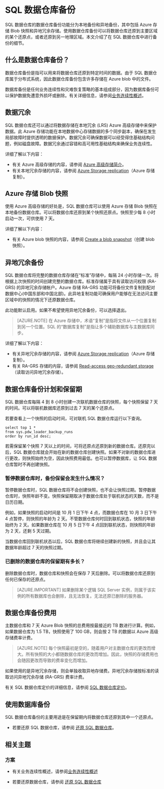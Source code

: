 <properties
   pageTitle="SQL 数据仓库备份 | Azure"
   description="了解 SQL 数据仓库的内置数据库备份，该功能可以将 Azure SQL 数据仓库还原到某个还原点或另一地理区域。"
   services="sql-data-warehouse"
   documentationCenter=""
   authors="lakshmi1812"
   manager="barbkess"
   editor="monicar"/>  


<tags
   ms.service="sql-data-warehouse"
   ms.devlang="NA"
   ms.topic="article"
   ms.tgt_pltfrm="NA"
   ms.workload="NA"
   ms.date="10/31/2016"
   wacn.date="12/12/2016"
   ms.author="lakshmir;barbkess"/>  


# SQL 数据仓库备份
SQL 数据仓库的数据仓库备份功能分为本地备份和异地备份，其中包括 Azure 存储 Blob 快照和异地冗余存储。使用数据仓库备份可以将数据仓库还原到主要区域的某个还原点，或者还原到另一地理区域。本文介绍了在 SQL 数据仓库中进行备份的细节。

## 什么是数据仓库备份？
数据仓库备份是指可以用来将数据仓库还原到特定时间的数据。由于 SQL 数据仓库属于分布式系统，因此数据仓库备份包含许多存储在 Azure blob 中的文件。

数据库备份是任何业务连续性和灾难恢复策略的基本组成部分，因为数据库备份可以保护数据免遭意外损坏或删除。有关详细信息，请参阅[业务连续性概述](/documentation/articles/sql-database-business-continuity/)。

## 数据冗余
SQL 数据仓库还可以通过将数据存储在本地冗余 (LRS) Azure 高级存储中来保护数据。此 Azure 存储功能在本地数据中心存储数据的多个同步副本，确保在发生局部故障时提供透明的数据保护。数据冗余可确保数据可以经受得住基础结构问题，例如磁盘故障。数据冗余通过容错和高可用性基础结构来确保业务连续性。

详细了解以下内容：

- 有关 Azure 高级存储的内容，请参阅 [Azure 高级存储简介](/documentation/articles/storage-premium-storage/)。
- 有关本地冗余存储的内容，请参阅 [Azure Storage replication](/documentation/articles/storage-redundancy/#locally-redundant-storage)（Azure 存储复制）。

## Azure 存储 Blob 快照
使用 Azure 高级存储的好处是，SQL 数据仓库可以使用 Azure 存储 Blob 快照在本地备份数据仓库。可以将数据仓库还原到某个快照还原点。快照至少每 8 小时启动一次，可供使用 7 天。

详细了解以下内容：

- 有关 Azure blob 快照的内容，请参阅 [Create a blob snapshot](/documentation/articles/storage-blob-snapshots/)（创建 blob 快照）。

## 异地冗余备份
SQL 数据仓库将完整的数据仓库存储在“标准”存储中，每隔 24 小时存储一次。将根据上次快照的时间创建完整的数据仓库。标准存储属于具有读取访问权限 (RA-GRS) 的异地冗余存储帐户。Azure 存储 RA-GRS 功能可将备份文件复制到配对数据中心(中国东部和中国北部)。此异地复制功能可确保用户能够在无法访问主要区域中的快照的情况下还原数据仓库。

此功能默认启用。如果不希望使用异地冗余备份，可以选择退出。

>[AZURE.NOTE] 在 Azure 存储中，术语“复制”是指将文件从一个位置复制到另一个位置。SQL 的“数据库复制”是指让多个辅助数据库与主数据库同步。

详细了解以下内容：
- 有关异地冗余存储的内容，请参阅 [Azure Storage replication](/documentation/articles/storage-redundancy/)（Azure 存储复制）。
- 有关 RA-GRS 存储的内容，请参阅 [Read-access geo-redundant storage](/documentation/articles/storage-redundancy/#read-access-geo-redundant-storage)（读取访问异地冗余存储）。

## 数据仓库备份计划和保留期
SQL 数据仓库每隔 4 到 8 小时创建一次联机数据仓库的快照，每个快照保留 7 天的时间。可以将联机数据库还原到过去 7 天的某个还原点。

若要查看上一个快照的启动时间，可对联机 SQL 数据仓库运行以下查询。


    select top 1 *
    from sys.pdw_loader_backup_runs 
    order by run_id desc;


若需保留某个快照 7 天以上的时间，可将还原点还原到新的数据仓库。还原完以后，SQL 数据仓库就会开始在新的数据仓库创建快照。如果不对新的数据仓库进行更改，则快照始终为空，因此快照费用最低。也可以暂停数据库，让 SQL 数据仓库暂时不再创建快照。

### 暂停数据仓库时，备份保留会发生什么情况？
暂停数据仓库时，SQL 数据仓库将不会创建快照，也不会让快照过期。暂停数据仓库时，快照年龄不变。快照保留期取决于数据仓库处于联机状态的天数，而不是日历日期。

例如，如果快照的启动时间是 10 月 1 日下午 4 点，而数据仓库在 10 月 3 日下午 4 点暂停，则快照的年龄为 2 天。不管数据仓库何时回到联机状态，快照的年龄始终为 2 天。如果数据仓库在 10 月 5 日下午 4 点回到联机状态，则快照的年龄为 2 天，还剩 5 天过期。

当数据仓库回到联机状态以后，SQL 数据仓库将继续创建新的快照，并且会让其数据年龄超过 7 天的快照过期。

### 已删除的数据仓库的保留期有多长？
删除数据仓库时，数据仓库和快照会在保存 7 天后删除。可以将数据仓库还原到任何已保存的还原点。

> [AZURE.IMPORTANT] 如果删除某个逻辑 SQL Server 实例，则属于该实例的所有数据库也会删除，且无法恢复。无法还原已删除的服务器。

## 数据仓库备份费用
主数据仓库和 7 天 Azure Blob 快照的总费用按最接近的 TB 数进行计算。例如，如果数据仓库为 1.5 TB，快照使用了 100 GB，则会按 2 TB 的数据以 Azure 高级存储费率计费。

>[AZURE.NOTE] 每个快照最初是空的，随着用户对主数据仓库的更改而增大。所有快照的大小都随数据仓库的更改而增加。因此，快照的存储费用也会随因更改而导致的费率变化而增加。

如果使用的是异地冗余存储，则会单独收取异地存储费。异地冗余存储按标准的读取访问异地冗余存储 (RA-GRS) 费率计费。

有关 SQL 数据仓库定价的详细信息，请参阅 [SQL 数据仓库定价](/pricing/details/sql-data-warehouse/)。

## 使用数据库备份
SQL 数据仓库备份的主要用途是在保留期内将数据仓库还原到其中一个还原点。

- 若要还原 SQL 数据仓库，请参阅 [还原 SQL 数据仓库](/documentation/articles/sql-data-warehouse-restore-database-overview/)。

## 相关主题
### 方案

- 有关业务连续性概述，请参阅[业务连续性概述](/documentation/articles/sql-database-business-continuity/)


<!-- ### Tasks -->


- 若要还原数据仓库，请参阅 [还原 SQL 数据仓库](/documentation/articles/sql-data-warehouse-restore-database-overview/)

<!-- ### Tutorials -->

<!---HONumber=Mooncake_1205_2016-->